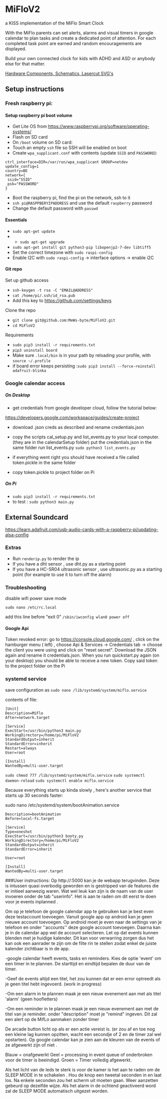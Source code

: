# MiFloV2
a KISS implementation of the MiFlo Smart Clock

With the MiFlo parents can set alerts, alarms and visual timers in google calendar to plan tasks and create a dedicated point of attention.
For each completed task point are earned and random encouragements are displayed.

Build your own connected clock for kids with ADHD and ASD or anybody else for that matter.


[Hardware Components, Schematics, Lasercut SVG's ](/hardware)

## Setup instructions

### Fresh raspberry pi:

#### Setup raspberry pi boot volume

* Get Lite OS from https://www.raspberrypi.org/software/operating-systems/
* Flash on SD card
* On `/boot` volume on SD card:
* Touch an empty `ssh` file so SSH will be enabled on boot
* Create `wpa_supplicant.conf` with contents (update `SSID` and `PASSWORD`):

```
ctrl_interface=DIR=/var/run/wpa_supplicant GROUP=netdev
update_config=1
country=BE
network={
 ssid="SSID"
 psk="PASSWORD"
}
```

* Boot the raspberry pi, find the pi on the network, ssh to it
* `ssh pi@RASPPBERYIPADDRESS` and use the default `raspberry` password
* Change the default password with `passwd`

#### Essentials

* `sudo apt-get update`
* * `sudo apt-get upgrade`
* `sudo apt-get install git python3-pip libopenjp2-7-dev libtiff5`
* Set the correct timezone with `sudo raspi-config`
* Enable I2C with `sudo raspi-config` -> interface options -> enable i2C
#### Git repo

Set up github access

* `ssh-keygen -t rsa -C "EMAIL@ADDRESS"`
* `cat /home/pi/.ssh/id_rsa.pub`
* Add this key to https://github.com/settings/keys

Clone the repo

* `git clone git@github.com:MeWs-byte/MiFloV2.git`
* `cd MiFloV2`

Requirements
* `sudo pip3 install -r requirements.txt`
* `pip3 uninstall board`
* Make sure `.local/bin` is in your path by reloading your profile, with `source ~/.profile`
* if board error keeps persisting :`sudo pip3 install --force-reinstall adafruit-blinka`

### Google calendar access



##### On Desktop

- get credentials from google developer cloud, follow the tutorial below:

https://developers.google.com/workspace/guides/create-project

- download .json creds as described and rename credentials.json

- copy the scripts cal_setup.py and list_events.py to your local computer.  (they are in the calendarSetup folder)
    put the credentials.json in the same folder
    run list_events.py `sudo python3 list_events.py`
- if everything went right you should have received a file called token.pickle in the same folder

- copy token.pickle to project folder on Pi 

##### On Pi

- `sudo pip3 install -r requirements.txt`
- to test : `sudo python3 main.py` 





## External Soundcard 

https://learn.adafruit.com/usb-audio-cards-with-a-raspberry-pi/updating-alsa-config

### Extras

- Run `renderip.py` to render the ip
- If you have a dht sensor , use dht.py as a starting point 
- If you have a HC-SR04 ultrasonic sensor , use ultrasonic.py as a starting point (for example to use it to turn off the alarm)





### Troubleshooting 
disable wifi power save mode 

`sudo nano /etc/rc.local`


add this line before "exit 0"
`/sbin/iwconfig wlan0 power off`

#### Google Api 

Token revoked error: go to https://console.cloud.google.com/ , click on the hamburger menu ( left) , choose Api & Services -> Credentials tab -> choose the client you were using and click on "reset secret". Download the JSON again and rename it credentials.json. 
When you run quickstart.py again (on your desktop) you should be able to receive a new token. Copy said token to the project folder on the Pi

### systemd service
save configuration as 
`sudo nano /lib/systemd/system/miflo.service`

contents of file:
```
[Unit]
Description=MiFlo
After=network.target

[Service]
ExecStart=/usr/bin/python3 main.py
WorkingDirectory=/home/pi/MiFloV2
StandardOutput=inherit
StandardError=inherit
Restart=always
User=root

[Install]
WantedBy=multi-user.target
```


`sudo chmod 777 /lib/systemd/system/miflo.service`
`sudo systemctl daemon-reload`
`sudo systemctl enable miflo.service`

Because everything starts up kinda slowly , here's another service that starts up 30 seconds faster:

sudo nano /etc/systemd/system/bootAnimation.service 
 

```[Unit]
Description=bootAnimation
Before=local-fs.target

[Service]
Type=oneshot
ExecStart=/usr/bin/python3 booty.py
WorkingDirectory=/home/pi/MiFloV2
StandardOutput=inherit
StandardError=inherit

User=root

[Install]
WantedBy=multi-user.target
```


###User instructions:
Op http://<IP>:5000 kan je de webapp terugvinden. Deze is intussen quasi overbodig geworden en is gestripped van de features die er initieel aanwezig waren.
Wat wel leuk kan zijn is de naam van de user invoeren onder de tab "userinfo". Het is aan te raden om dit eerst te doen voor je events inplanned .

Om op je telefoon de google calendar app te gebruiken kan je best even deze testaccount toevoegen. 
Vanuit google app op android kan je geen nieuwe account toevoegen.
Op android moet je even naar de settings van je telefoon en onder ''accounts'' deze google account toevoegen. 
Daarna kan je in de calendar app wel de account selecteren. Let op dat events kunnen blenden met je huidige kalender. Dit kan voor verwarring zorgen dus het kan ook een aanrader te zijn om de filte rin te stellen zodat enkel de juiste kalender zichtbaar is in de app.


-google calendar heeft events, tasks en reminders. Kies de optie 'event' om een timer in te plannen. De starttijd en eindtijd bepalen de duur van de timer. 

-Geef de events altijd een titel, het zou kunnen dat er een error optreedt als je geen titel hebt ingevoerd. (work in progress) 

-Om een alarm in te plannen maak je een nieuw evenement aan met als titel 'alarm' (geen hoofletters) 

-Om een reminder in te plannen maak je een nieuw evenement aan met de titel van je reminder. onder "description" moet je "remind" ingeven. Dit zal een alert op de MifLo aanmaken zonder timer 

De arcade button licht op als er een actie vereist is. (er zou af en toe nog een kleine lag kunnen opzitten, wacht een secondje of 2 en de timer zal wel opstarten).
Op google calendar kan je zien aan de kleuren van de events of ze afgewerkt zijn of niet .

Blauw = onafgewerkt
Geel = processing in event queue of onderbroken voor de timer is beeindigd.
Groen = Timer volledig afgewerkt.


Als het licht van de leds te sterk is voor de kamer is het aan te raden om de SLEEP MODE in te schakelen . Hou de knop een tweetal seconden in en laat los. Na enkele seconden zou het scherm uit moeten gaan. Weer aanzetten gebeurd  op dezelfde wijze. 
Als het alarm in de ochtend geactiveerd word zal de SLEEP MODE automatisch uitgezet worden.

